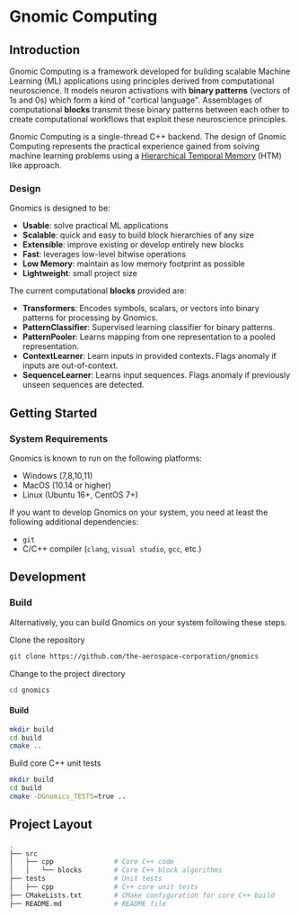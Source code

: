 # Gnomic Computing

## Introduction

Gnomic Computing is a framework developed for building scalable Machine Learning (ML) applications using principles derived from computational neuroscience.  It models neuron activations with **binary patterns** (vectors of 1s and 0s) which form a kind of "cortical language".  Assemblages of computational **blocks** transmit these binary patterns between each other to create computational workflows that exploit these neuroscience principles.

Gnomic Computing is a single-thread C++ backend.  The design of Gnomic Computing represents the practical experience gained from solving machine learning problems using a [Hierarchical Temporal Memory](https://numenta.com/assets/pdf/biological-and-machine-intelligence/BAMI-Complete.pdf) (HTM) like approach. 

### Design

Gnomics is designed to be:

- **Usable**: solve practical ML applications
- **Scalable**: quick and easy to build block hierarchies of any size
- **Extensible**: improve existing or develop entirely new blocks
- **Fast**: leverages low-level bitwise operations
- **Low Memory**: maintain as low memory footprint as possible
- **Lightweight**: small project size

The current computational **blocks** provided are:
- **Transformers**: Encodes symbols, scalars, or vectors into binary patterns for processing by Gnomics.
- **PatternClassifier**: Supervised learning classifier for binary patterns.
- **PatternPooler**: Learns mapping from one representation to a pooled representation.
- **ContextLearner**: Learn inputs in provided contexts.  Flags anomaly if inputs are out-of-context.
- **SequenceLearner**: Learns input sequences.  Flags anomaly if previously unseen sequences are detected.  


## Getting Started

### System Requirements
Gnomics is known to run on the following platforms:

- Windows (7,8,10,11)
- MacOS (10.14 or higher)
- Linux (Ubuntu 16+, CentOS 7+)

If you want to develop Gnomics on your system, you need at least the following additional dependencies:
- `git`
- C/C++ compiler (`clang`, `visual studio`, `gcc`, etc.)


## Development

### Build
Alternatively, you can build Gnomics on your system following these steps.

Clone the repository
```bash
git clone https://github.com/the-aerospace-corporation/gnomics
```

Change to the project directory
```bash
cd gnomics
```

#### Build 
```bash
mkdir build
cd build
cmake ..
```

Build core C++ unit tests
```bash
mkdir build
cd build
cmake -DGnomics_TESTS=true ..
```

## Project Layout

```bash
.
├── src
│   ├── cpp               # Core C++ code
│   │   └── blocks        # Core C++ block algorithms
├── tests                 # Unit tests
│   ├── cpp               # C++ core unit tests
├── CMakeLists.txt        # CMake configuration for core C++ build
├── README.md             # README file
```
